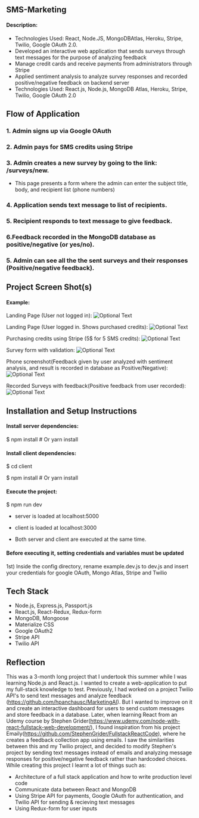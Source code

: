 ## SMS-Marketing

#### Description:

*   Technologies Used: React, Node.JS, MongoDBAtlas, Heroku, Stripe, Twilio, Google OAuth 2.0.
*   Developed an interactive web application that sends surveys through text messages for the purpose of analyzing feedback
*   Manage credit cards and receive payments from administrators through Stripe
*   Applied sentiment analysis to analyze survey responses and recorded positive/negative feedback on backend server
*   Technologies Used: React.js, Node.js, MongoDB Atlas, Heroku, Stripe, Twilio, Google OAuth 2.0

## Flow of Application

### 1. Admin signs up via Google OAuth

### 2. Admin pays for SMS credits using Stripe

### 3. Admin creates a new survey by going to the link: /surveys/new. 
*   This page presents a form where the admin can enter the subject title, body, and recipient list (phone numbers)

### 4. Application sends text message to list of recipients.

### 5. Recipient responds to text message to give feedback. 

### 6.Feedback recorded in the MongoDB database as positive/negative (or yes/no). 

### 5. Admin can see all the the sent surveys and their responses (Positive/negative feedback).

## Project Screen Shot(s)

#### Example:   

Landing Page (User not logged in):
![Optional Text](../master/landing-not-logged-2.png)

Landing Page (User logged in. Shows purchased credits):
![Optional Text](../master/landing-logged-2.png)

Purchasing credits using Stripe (5$ for 5 SMS credits):
![Optional Text](../master/buy-credits.png)

Survey form with validation:
![Optional Text](../master/survey-2.png)

Phone screenshot(Feedback given by user analyzed with sentiment analysis, and result is recorded in database as Positive/Negative):
![Optional Text](../master/phone-2.png)

Recorded Surveys with feedback(Positive feedback from user recorded):
![Optional Text](../master/result.png)


## Installation and Setup Instructions

#### Install server dependencies:  

$ npm install # Or yarn install

#### Install client dependencies:

$ cd client

$ npm install # Or yarn install

#### Execute the project:

$ npm run dev

*   server is loaded at localhost:5000

*   client is loaded at localhost:3000

*   Both server and client are executed at the same time.

#### Before executing it, setting credentials and variables must be updated

1st) Inside the config directory, rename example.dev.js to dev.js and insert your credentials for google OAuth, Mongo Atlas, Stripe and Twilio

## Tech Stack
*   Node.js, Express.js, Passport.js
*   React.js, React-Redux, Redux-form
*   MongoDB, Mongoose
*   Materialize CSS
*   Google OAuth2
*   Stripe API
*   Twilio API

## Reflection
This was a 3-month long project that I undertook this summer while I was learning Node.js and React.js. I wanted to create a web-application to put my full-stack knowledge to test. Previously, I had worked on a project Twilio API's to send text messages and analyze feedback (https://github.com/hpanchausc/MarketingAI). But I wanted to improve on it and create an interactive dashboard for users to send custom messages and store feedback in a database. Later, when learning React from an Udemy course by Stephen Grider(https://www.udemy.com/node-with-react-fullstack-web-development/), I found inspiration from his project Emaily(https://github.com/StephenGrider/FullstackReactCode), where he creates a feedback collection app using emails. I saw the similarities between this and my Twilio project, and decided to modify Stephen's project by sending text messages instead of emails and analyzing message responses for positive/negative feedback rather than hardcoded choices. While creating this project I learnt a lot of things such as:
*   Architecture of a full stack application and how to write production level code
*   Communicate data between React and MongoDB
*   Using Stripe API for payments, Google OAuth for authentication, and Twilio API for sending & recieving text messages
*   Using Redux-form for user inputs
